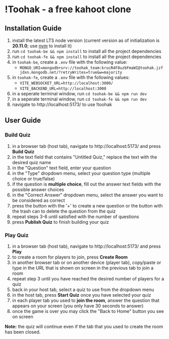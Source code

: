 # !Toohak - a free kahoot clone

## Installation Guide

1. install the latest LTS node version (current version as of initialization is **20.11.0**; use [nvm](https://github.com/nvm-sh/nvm) to install it)
2. run `cd toohak-be && npm install` to install all the project dependencies
3. run `cd toohak-fe && npm install` to install all the project dependencies
4. in `toohak-be`, create a `.env` file with the following value:
   - `MONGO_URI=mongodb+srv://toohak_team:krucR4F8uzbFmaWI@toohak.jzfjdxn.mongodb.net/?retryWrites=true&w=majority`
5. in `toohak-fe`, create a `.env` file with the following values:
   - `VITE_WEBSOCKET_URL=http://localhost:3000/`
   - `VITE_BACKEND_URL=http://localhost:3000`
6. in a seperate terminal window, run `cd toohak-be && npm run dev`
7. in a seperate terminal window, run `cd toohak-fe && npm run dev`
8. navigate to http://localhost:5173/ to use !toohak

## User Guide

### Build Quiz

1. in a browser tab (host tab), navigate to http://localhost:5173/ and press **Build Quiz**
2. in the text field that contains "Untitled Quiz," replace the text with the desired quiz name
3. in the "Question" text field, enter your question
4. in the "Type" dropdown menu, select your question type (multiple choice or true/false)
5. if the question is **multiple choice**, fill out the answer text fields with the possible answer choices
6. in the "Correct Answer" dropdown menu, select the answer you want to be considered as correct
7. press the button with the '+' to create a new question or the button with the trash can to delete the question from the quiz
8. repeat steps 3-6 until satisfied with the number of questions
9. press **Publish Quiz** to finish building your quiz

### Play Quiz

1. in a browser tab (host tab), navigate to http://localhost:5173/ and press **Play**
2. to create a room for players to join, press **Create Room**
3. in another browser tab or on another device (player tab), copy/paste or type in the URL that is shown on screen in the previous tab to join a room
4. repeat step 3 until you have reached the desired number of players for a quiz
5. back in your host tab, select a quiz to use from the dropdown menu
6. in the host tab, press **Start Quiz** once you have selected your quiz
7. in each player tab you used to **join the room**, answer the question that appears on your screen (you only have 30 seconds to answer)
8. once the game is over you may click the "Back to Home" button you see on screen

**Note:** the quiz will continue even if the tab that you used to create the room has been closed.
